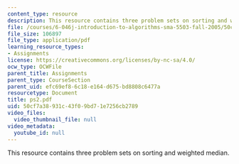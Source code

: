 ```yaml
---
content_type: resource
description: This resource contains three problem sets on sorting and weighted median.
file: /courses/6-046j-introduction-to-algorithms-sma-5503-fall-2005/50cf7a38931c43f09bd71e7256cb2789_ps2.pdf
file_size: 106897
file_type: application/pdf
learning_resource_types:
- Assignments
license: https://creativecommons.org/licenses/by-nc-sa/4.0/
ocw_type: OCWFile
parent_title: Assignments
parent_type: CourseSection
parent_uid: efc69ef8-6c18-e164-d675-bd8808c6477a
resourcetype: Document
title: ps2.pdf
uid: 50cf7a38-931c-43f0-9bd7-1e7256cb2789
video_files:
  video_thumbnail_file: null
video_metadata:
  youtube_id: null
---
```

This resource contains three problem sets on sorting and weighted median.